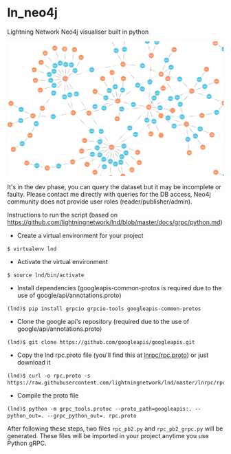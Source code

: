 # ln_neo4j
Lightning Network Neo4j visualiser built in python

![](graph.png)

It's in the dev phase, you can query the dataset but it may be incomplete or faulty. Please contact me directly with queries for the DB access, Neo4j community does not provide user roles (reader/publisher/admin). 


Instructions to run the script (based on https://github.com/lightningnetwork/lnd/blob/master/docs/grpc/python.md)
* Create a virtual environment for your project
```
$ virtualenv lnd
```
* Activate the virtual environment
```
$ source lnd/bin/activate
```
* Install dependencies (googleapis-common-protos is required due to the use of
  google/api/annotations.proto)
```
(lnd)$ pip install grpcio grpcio-tools googleapis-common-protos
```
* Clone the google api's repository (required due to the use of
  google/api/annotations.proto)
```
(lnd)$ git clone https://github.com/googleapis/googleapis.git
```
* Copy the lnd rpc.proto file (you'll find this at
  [lnrpc/rpc.proto](https://github.com/lightningnetwork/lnd/blob/master/lnrpc/rpc.proto))
  or just download it
```
(lnd)$ curl -o rpc.proto -s https://raw.githubusercontent.com/lightningnetwork/lnd/master/lnrpc/rpc.proto
```
* Compile the proto file
```
(lnd)$ python -m grpc_tools.protoc --proto_path=googleapis:. --python_out=. --grpc_python_out=. rpc.proto
```

After following these steps, two files `rpc_pb2.py` and `rpc_pb2_grpc.py` will
be generated. These files will be imported in your project anytime you use
Python gRPC.
